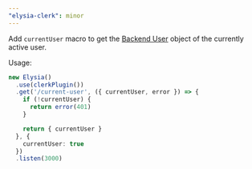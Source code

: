```yaml
---
"elysia-clerk": minor
---
```


Add `currentUser` macro to get the [Backend User](https://clerk.com/docs/references/backend/types/backend-user) object of the currently active user.

Usage:

```ts
new Elysia()
  .use(clerkPlugin())
  .get('/current-user', ({ currentUser, error }) => {
    if (!currentUser) {
      return error(401)
    }

    return { currentUser }
  }, {
    currentUser: true
  })
  .listen(3000)
```
